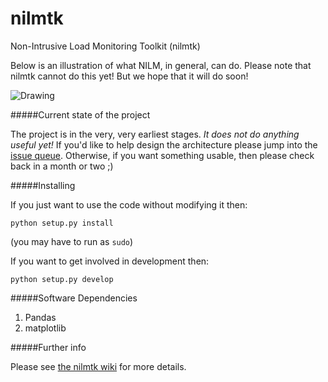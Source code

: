 nilmtk
======

Non-Intrusive Load Monitoring Toolkit (nilmtk)

Below is an illustration of what NILM, in general, can do.  Please note that nilmtk cannot do this yet!  But we hope that it will do soon!

<img src="https://dl.dropboxusercontent.com/u/75845627/misc/after_disagg.png" alt="Drawing" style="width: 40% height: 40%;"/>

#####Current state of the project

The project is in the very, very earliest stages.  *It does not do anything useful yet!*  If you'd like to help design the architecture please jump into the [issue queue](https://github.com/nilmtk/nilmtk/issues).  Otherwise, if you want something usable, then please check back in a month or two ;)


#####Installing

If you just want to use the code without modifying it then:

`python setup.py install`

(you may have to run as `sudo`)

If you want to get involved in development then:

`python setup.py develop`

#####Software Dependencies

1. Pandas
2. matplotlib

#####Further info

Please see [the nilmtk wiki](https://github.com/nilmtk/nilmtk/wiki) for more details.
